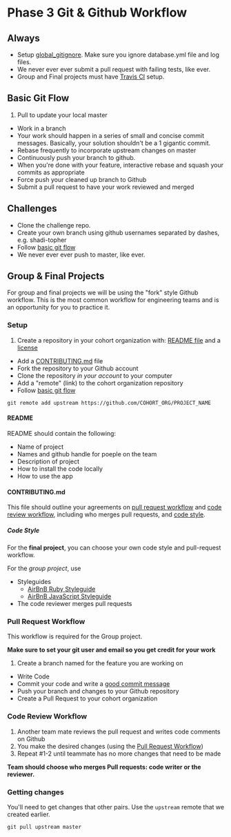 # Phase 3 Git & Github Workflow

## Always
- Setup [global_gitignore](https://help.github.com/articles/ignoring-files). Make sure you ignore database.yml file and log files.
- We never ever ever submit a pull request with failing tests, like ever.
- Group and Final projects must have [Travis CI](https://travis-ci.org/) setup.

## Basic Git Flow
1. Pull to update your local master
- Work in a branch
- Your work should happen in a series of small and concise commit messages. Basically, your solution shouldn't be a 1 gigantic commit.
- Rebase frequently to incorporate upstream changes on master
- Continuously push your branch to github.
- When you're done with your feature, interactive rebase and squash your commits as appropriate
- Force push your cleaned up branch to Github
- Submit a pull request to have your work reviewed and merged

## Challenges
- Clone the challenge repo.
- Create your own branch using github usernames separated by dashes, e.g. shadi-topher
- Follow [basic git flow](#basic-git-flow)
- We never ever ever push to master, like ever.

## Group & Final Projects
For group and final projects we will be using the "fork" style
Github workflow.  This is the most common workflow for
engineering teams and is an opportunity for you to practice it.

### Setup

1. Create a repository in your cohort organization with: [README file](#readme) and a [license](http://www.slideshare.net/CodeMontage/writespeakcode-open-source-licenses)
* Add a [CONTRIBUTING.md](#contributing.md) file
* Fork the repository to your Github account
* Clone the repository *in your account* to your computer
* Add a "remote" (link) to the cohort organization repository
* Follow [basic git flow](#basic-git-flow)

```
git remote add upstream https://github.com/COHORT_ORG/PROJECT_NAME
```

#### README
README should contain the following:
* Name of project
* Names and github handle for poeple on the team
* Description of project
* How to install the code locally
* How to use the app

#### CONTRIBUTING.md
This file should outline your agreements on
[pull request workflow](#pull-request-workflow) and [code review
workflow](#code-review-workflow), including who merges pull requests,
and [code style](#code-style).

##### Code Style
For the **final project**, you can choose your own code
style and pull-request workflow.

For the *group project*, use
- Styleguides
	- [AirBnB Ruby Styleguide](https://github.com/airbnb/ruby)
	- [AirBnB JavaScript Styleguide](https://github.com/airbnb/javascript)
- The code reviewer merges pull requests

### Pull Request Workflow
This workflow is required for the Group project.

**Make sure to set your git user and email so you get credit for your work**

1. Create a branch named for the feature you are working on
* Write Code
* Commit your code and write a [good commit message](http://robots.thoughtbot.com/5-useful-tips-for-a-better-commit-message)
* Push your branch and changes to your Github repository
* Create a Pull Request to your cohort organization

### Code Review Workflow

1. Another team mate reviews the pull request and writes code comments on Github
2. You make the desired changes (using the [Pull Request Workflow](#pull-request-workflow))
3. Repeat #1-2 until teammate has no more changes that need to be made

**Team should choose who merges Pull requests: code writer or the reviewer.**

### Getting changes

You'll need to get changes that other pairs.  Use the `upstream` remote that we created earlier.

```
git pull upstream master
```

